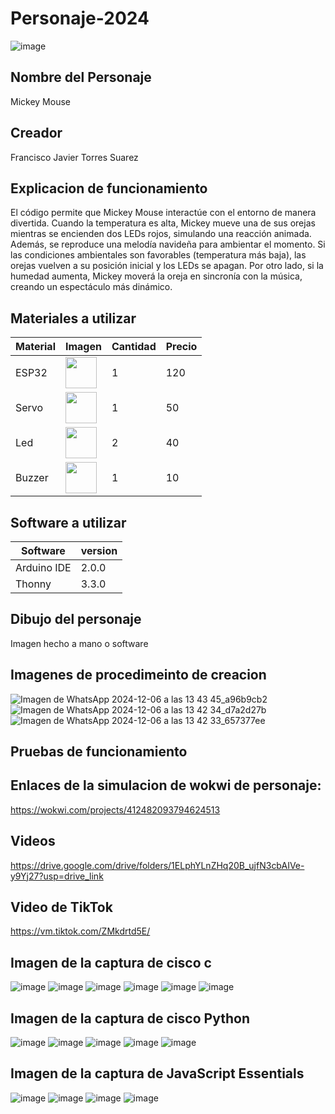 # Personaje-2024
![image](https://github.com/user-attachments/assets/e29b5e0f-570b-4209-835e-caab9e2f7b16)

## Nombre del Personaje
Mickey Mouse
## Creador
Francisco Javier Torres Suarez


## Explicacion de funcionamiento

El código permite que Mickey Mouse interactúe con el entorno de manera divertida. Cuando la temperatura es alta, Mickey mueve una de sus orejas mientras se encienden dos LEDs rojos, simulando una reacción animada. Además, se reproduce una melodía navideña para ambientar el momento. Si las condiciones ambientales son favorables (temperatura más baja), las orejas vuelven a su posición inicial y los LEDs se apagan. Por otro lado, si la humedad aumenta, Mickey moverá la oreja en sincronía con la música, creando un espectáculo más dinámico.

## Materiales a utilizar
|Material|Imagen|Cantidad|Precio|
|--|--|--|--|
|ESP32|<img src="https://github.com/user-attachments/assets/2fb063fd-c57e-492e-98c4-027652228051" width="50" />|1|120|
|Servo|<img src="https://github.com/user-attachments/assets/d67ff593-fb93-4d22-81e1-a65a9ee8abc4" width="50" />|1|50|
|Led|<img src="https://github.com/user-attachments/assets/cb4cb7c3-463b-4c8d-8a79-3035dc46dd4f" width="50" />|2|40|
|Buzzer|<img src="https://github.com/user-attachments/assets/cc56f6cf-d453-4dc7-9f74-329fd744fc03" width="50" />|1|10|

## Software a utilizar
|Software|version|
|--|--|
|Arduino IDE|	2.0.0|
|Thonny|	3.3.0|

## Dibujo del personaje
Imagen hecho a mano o software

## Imagenes de procedimeinto de creacion
![Imagen de WhatsApp 2024-12-06 a las 13 43 45_a96b9cb2](https://github.com/user-attachments/assets/d5690fe8-ee90-47c3-9efc-5c937910144e)
![Imagen de WhatsApp 2024-12-06 a las 13 42 34_d7a2d27b](https://github.com/user-attachments/assets/819cfc73-3f6c-42c6-abee-f15bb1829fb0)
![Imagen de WhatsApp 2024-12-06 a las 13 42 33_657377ee](https://github.com/user-attachments/assets/89399e8c-c246-4c0f-9628-10164fcdac44)

## Pruebas de funcionamiento



## Enlaces de la simulacion de wokwi de personaje:
https://wokwi.com/projects/412482093794624513

## Videos
https://drive.google.com/drive/folders/1ELphYLnZHq20B_ujfN3cbAIVe-y9Yj27?usp=drive_link

## Video de TikTok
https://vm.tiktok.com/ZMkdrtd5E/


## Imagen de la captura de cisco c
![image](https://github.com/user-attachments/assets/571b9ac8-cbb7-4cb7-baf7-4079c448bd2c)
![image](https://github.com/user-attachments/assets/55891139-7460-4ec5-b6f5-747d7e50b86b)
![image](https://github.com/user-attachments/assets/ebe707fd-1d37-4687-8cf8-772487000206)
![image](https://github.com/user-attachments/assets/0e98a4d0-8e44-4624-8757-7be5cbe64212)
![image](https://github.com/user-attachments/assets/f829f259-f523-4038-ac7d-dd7eb7781369)
![image](https://github.com/user-attachments/assets/f662d001-8be4-4e89-83de-b93faa5a9f21)






## Imagen de la captura de cisco Python


![image](https://github.com/user-attachments/assets/f98d62de-7c0d-4bfa-a74b-4395530532d2)
![image](https://github.com/user-attachments/assets/5437f9da-dfc9-4e78-b458-1b15e5e41010)
![image](https://github.com/user-attachments/assets/fc60238a-0794-4c7a-aeb2-d73296356b8e)
![image](https://github.com/user-attachments/assets/732fb939-0303-41f4-ab8a-dbd4b709205e)
![image](https://github.com/user-attachments/assets/4f1d2dae-f3d7-43ca-a581-a7f5bfbf0f96)



## Imagen de la captura de JavaScript Essentials
![image](https://github.com/user-attachments/assets/f8748741-67b6-40e3-a980-860c814dba43)
![image](https://github.com/user-attachments/assets/12a867d2-e3a9-4654-b921-83e02856fe51)
![image](https://github.com/user-attachments/assets/e06e9a46-9f3c-44c3-b12b-6c0329538927)
![image](https://github.com/user-attachments/assets/326feddf-272e-4946-ae3a-9fcf61ab343d)


